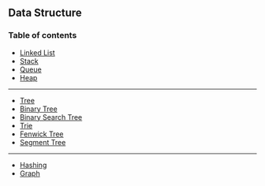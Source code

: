 ## Data Structure

### Table of contents
- [Linked List](linked.list.md)
- [Stack](stack.queue.md)
- [Queue](stack.queue.md)
- [Heap](heap.md)
---
- [Tree](tree.md)
- [Binary Tree]()
- [Binary Search Tree]()
- [Trie]()
- [Fenwick Tree]()
- [Segment Tree]()
---
- [Hashing]()
- [Graph]()
